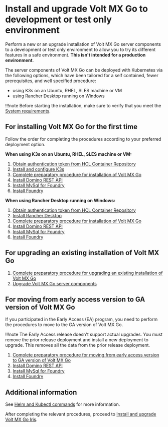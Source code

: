 # Install and upgrade Volt MX Go to development or test only environment

Perform a new or an upgrade installation of Volt MX Go server components to a development or test only environment to allow you to try its different features in a safe environment. **This isn't intended for a production environment**.

The server components of Volt MX Go can be deployed with Kubernetes via the following options, which have been tailored for a self contained, fewer prerequisites, and well specified procedure:

- using K3s on an Ubuntu, RHEL, SLES machine or VM
- using Rancher Desktop running on Windows

!!!note
    Before starting the installation, make sure to verify that you meet the [System requirements](sysreq.md).

## For installing Volt MX Go for the first time

Follow the order for completing the procedures according to your preferred deployment option.

**When using K3s on an Ubuntu, RHEL, SLES machine or VM:**

1. [Obtain authentication token from HCL Container Repository](obtainauthenticationtoken.md)
1. [Install and configure K3s](k3sinstall.md)
2. [Complete preparatory procedure for installation of Volt MX Go](prereq.md)
3. [Install Domino REST API](downloadhelmchart.md)
4. [Install MySql for Foundry](installmysqlfoundry.md)
5. [Install Foundry](installfoundry.md)


**When using Rancher Desktop running on Windows:**

1. [Obtain authentication token from HCL Container Repository](obtainauthenticationtoken.md)
1. [Install Rancher Desktop](installrancher.md)
2. [Complete preparatory procedure for installation of Volt MX Go](prereq.md)
3. [Install Domino REST API](downloadhelmchart.md)
4. [Install MySql for Foundry](installmysqlfoundry.md)
5. [Install Foundry](installfoundry.md)

## For upgrading an existing installation of Volt MX Go

1. [Complete preparatory procedure for upgrading an existing installation of Volt MX Go](prereqnew.md)
2. [Upgrade Volt MX Go server components](versionupgrade1.md)

## For moving from early access version to GA version of Volt MX Go

If you participated in the Early Access (EA) program, you need to perform the procedures to move to the GA version of Volt MX Go. 

!!!note
    The Early Access release doesn't support actual upgrades. You must remove the prior release deployment and install a new deployment to upgrade. This removes all the data from the prior release deployment.

1. [Complete preparatory procedure for moving from early access version to GA version of Volt MX Go](eatogamove.md)
2. [Install Domino REST API](downloadhelmchart.md)
3. [Install MySql for Foundry](installmysqlfoundry.md)
4. [Install Foundry](installfoundry.md)

## Additional information

See [Helm and Kubectl commands](../references/kubecheatsheet.md) for more information.

After completing the relevant procedures, proceed to [Install and upgrade Volt MX Go Iris](installiris.md).